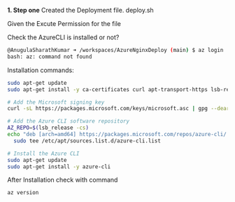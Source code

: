 **1. Step one**
Created the Deployment file.
deploy.sh

Given the Excute Permission for the file

Check the AzureCLI is installed or not?

 ```sh
@AnugulaSharathKumar ➜ /workspaces/AzureNginxDeploy (main) $ az login
bash: az: command not found
 ```

 Installation commands:

```sh
sudo apt-get update
sudo apt-get install -y ca-certificates curl apt-transport-https lsb-release gnupg

# Add the Microsoft signing key
curl -sL https://packages.microsoft.com/keys/microsoft.asc | gpg --dearmor | sudo tee /etc/apt/trusted.gpg.d/microsoft.gpg > /dev/null

# Add the Azure CLI software repository
AZ_REPO=$(lsb_release -cs)
echo "deb [arch=amd64] https://packages.microsoft.com/repos/azure-cli/ $AZ_REPO main" | \
  sudo tee /etc/apt/sources.list.d/azure-cli.list

# Install the Azure CLI
sudo apt-get update
sudo apt-get install -y azure-cli
```
After Installation check with command

```sh
az version
```
